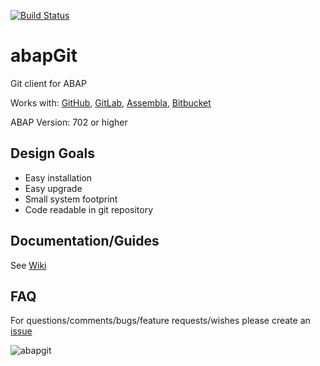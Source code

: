 [![Build Status](https://travis-ci.org/larshp/abapGit.svg?branch=master)](https://travis-ci.org/larshp/abapGit)

# abapGit #

Git client for ABAP

Works with: [GitHub](https://github.com/), [GitLab](https://gitlab.com/), [Assembla](https://www.assembla.com/git/), [Bitbucket](https://bitbucket.org/)

ABAP Version: 702 or higher

## Design Goals ##
- Easy installation
- Easy upgrade
- Small system footprint
- Code readable in git repository

## Documentation/Guides ##
See [Wiki](https://github.com/larshp/abapGit/wiki/)

## FAQ ##
For questions/comments/bugs/feature requests/wishes please create an [issue](https://github.com/larshp/abapGit/issues)

![abapgit](https://github.com/larshp/abapGit/wiki/img/abapgit.png)
